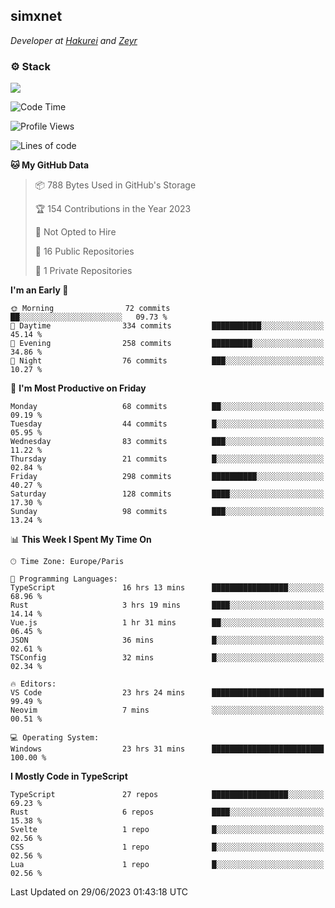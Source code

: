 <h2>simxnet</h2>
<p><em>Developer at <a href="https://github.com/hakureiapp">Hakurei</a> and <a href="https://github.com/zeyrbot">Zeyr</a></em></p>

### ⚙️ Stack
![](https://skillicons.dev/icons?i=git,docker,js,ts,cloudflare,css,deno,express,cpp,rust,arduino,graphql,html,nestjs,react,apollo,bash,lua,nextjs,nodejs,ps,powershell,neovim,postgres,tailwind,prisma)

<!--START_SECTION:waka-->
![Code Time](http://img.shields.io/badge/Code%20Time-90%20hrs%2035%20mins-blue)

![Profile Views](http://img.shields.io/badge/Profile%20Views-10-blue)

![Lines of code](https://img.shields.io/badge/From%20Hello%20World%20I%27ve%20Written-100.6%20thousand%20lines%20of%20code-blue)

**🐱 My GitHub Data** 

> 📦 788 Bytes Used in GitHub's Storage 
 > 
> 🏆 154 Contributions in the Year 2023
 > 
> 🚫 Not Opted to Hire
 > 
> 📜 16 Public Repositories 
 > 
> 🔑 1 Private Repositories 
 > 
**I'm an Early 🐤** 

```text
🌞 Morning                72 commits          ██░░░░░░░░░░░░░░░░░░░░░░░   09.73 % 
🌆 Daytime                334 commits         ███████████░░░░░░░░░░░░░░   45.14 % 
🌃 Evening                258 commits         █████████░░░░░░░░░░░░░░░░   34.86 % 
🌙 Night                  76 commits          ███░░░░░░░░░░░░░░░░░░░░░░   10.27 % 
```
📅 **I'm Most Productive on Friday** 

```text
Monday                   68 commits          ██░░░░░░░░░░░░░░░░░░░░░░░   09.19 % 
Tuesday                  44 commits          █░░░░░░░░░░░░░░░░░░░░░░░░   05.95 % 
Wednesday                83 commits          ███░░░░░░░░░░░░░░░░░░░░░░   11.22 % 
Thursday                 21 commits          █░░░░░░░░░░░░░░░░░░░░░░░░   02.84 % 
Friday                   298 commits         ██████████░░░░░░░░░░░░░░░   40.27 % 
Saturday                 128 commits         ████░░░░░░░░░░░░░░░░░░░░░   17.30 % 
Sunday                   98 commits          ███░░░░░░░░░░░░░░░░░░░░░░   13.24 % 
```


📊 **This Week I Spent My Time On** 

```text
🕑︎ Time Zone: Europe/Paris

💬 Programming Languages: 
TypeScript               16 hrs 13 mins      █████████████████░░░░░░░░   68.96 % 
Rust                     3 hrs 19 mins       ████░░░░░░░░░░░░░░░░░░░░░   14.14 % 
Vue.js                   1 hr 31 mins        ██░░░░░░░░░░░░░░░░░░░░░░░   06.45 % 
JSON                     36 mins             █░░░░░░░░░░░░░░░░░░░░░░░░   02.61 % 
TSConfig                 32 mins             █░░░░░░░░░░░░░░░░░░░░░░░░   02.34 % 

🔥 Editors: 
VS Code                  23 hrs 24 mins      █████████████████████████   99.49 % 
Neovim                   7 mins              ░░░░░░░░░░░░░░░░░░░░░░░░░   00.51 % 

💻 Operating System: 
Windows                  23 hrs 31 mins      █████████████████████████   100.00 % 
```

**I Mostly Code in TypeScript** 

```text
TypeScript               27 repos            █████████████████░░░░░░░░   69.23 % 
Rust                     6 repos             ████░░░░░░░░░░░░░░░░░░░░░   15.38 % 
Svelte                   1 repo              █░░░░░░░░░░░░░░░░░░░░░░░░   02.56 % 
CSS                      1 repo              █░░░░░░░░░░░░░░░░░░░░░░░░   02.56 % 
Lua                      1 repo              █░░░░░░░░░░░░░░░░░░░░░░░░   02.56 % 
```




 Last Updated on 29/06/2023 01:43:18 UTC
<!--END_SECTION:waka-->


<!--
<p align="center">
     <a href="https://discord.gg/HhybNhchcC"><img src="https://invidget.switchblade.xyz/sejc7TnX6N" align="center" ><a>
</p> 
-->
